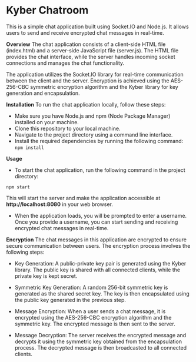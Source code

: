 # Kyber Chatroom
This is a simple chat application built using Socket.IO and Node.js. It allows users to send and receive encrypted chat messages in real-time.

**Overview**
The chat application consists of a client-side HTML file (index.html) and a server-side JavaScript file (server.js). The HTML file provides the chat interface, while the server handles incoming socket connections and manages the chat functionality.

The application utilizes the Socket.IO library for real-time communication between the client and the server. Encryption is achieved using the AES-256-CBC symmetric encryption algorithm and the Kyber library for key generation and encapsulation.

**Installation**
To run the chat application locally, follow these steps:

- Make sure you have Node.js and npm (Node Package Manager) installed on your machine.
- Clone this repository to your local machine.
- Navigate to the project directory using a command line interface.
- Install the required dependencies by running the following command:
`npm install`

**Usage**
- To start the chat application, run the following command in the project directory:

`npm start`

This will start the server and make the application accessible at **http://localhost:8080** in your web browser.

- When the application loads, you will be prompted to enter a username. Once you provide a username, you can start sending and receiving encrypted chat messages in real-time.

**Encryption**
The chat messages in this application are encrypted to ensure secure communication between users. The encryption process involves the following steps:

* Key Generation: A public-private key pair is generated using the Kyber library. The public key is shared with all connected clients, while the private key is kept secret.

* Symmetric Key Generation: A random 256-bit symmetric key is generated as the shared secret key. The key is then encapsulated using the public key generated in the previous step.

* Message Encryption: When a user sends a chat message, it is encrypted using the AES-256-CBC encryption algorithm and the symmetric key. The encrypted message is then sent to the server.

* Message Decryption: The server receives the encrypted message and decrypts it using the symmetric key obtained from the encapsulation process. The decrypted message is then broadcasted to all connected clients.
